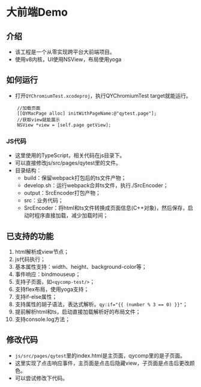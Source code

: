 # 大前端Demo

## 介绍
- 该工程是一个从零实现跨平台大前端项目。
- 使用v8内核，UI使用NSView，布局使用yoga


## 如何运行
- 打开`QYChromiumTest.xcodeproj`，执行QYChromiumTest target就能运行。
```
    //加载页面
    [[QYMacPage alloc] initWithPageName:@"qytest.page"];
    //获取view就能展示
    NSView *view = [self.page getView];
```

### JS代码
- 这里使用的TypeScript，相关代码在js目录下。
- 可以直接修改js/src/pages/qytest里的文件。
- 目录结构：
  - build：保留webpack打包后的ts文件产物；
  - develop.sh：运行webpack合并ts文件，执行./SrcEncoder；
  - output：SrcEncoder打包产物；
  - src：业务代码；    
  - SrcEncoder：将html和ts文件转换成页面信息(C++对象)，然后保存，启动时程序直接加载，减少加载时间；

## 已支持的功能
1. html解析成view节点；
2. js代码执行；
3. 基本属性支持：width、height、background-color等；
4. 事件响应：bindmouseup；
5. 支持子页面，如`<qycomp-test/>`；
6. 支持flex布局，使用yoga支持；
7. 支持if-else属性；
8. 支持属性的胡子语法，表达式解析。`qy:if="{{ (number % 3 == 0) }}"`；
9. 提前解析html和ts，启动直接加载解析好的布局文件；
10. 支持console.log方法；

 
## 修改代码
- `js/src/pages/qytest`里的index.html是主页面，qycomp里的是子页面。
- 这里实现了点击响应事件，主页面是点击后隐藏view，子页面是点击后更改颜色。
- 可以尝试修改下代码。
